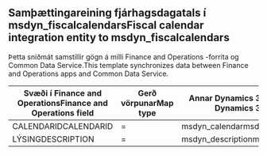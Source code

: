 ## <a name="fiscal-calendar-integration-entity-to-msdyn_fiscalcalendars"></a><span data-ttu-id="267a2-101">Samþættingareining fjárhagsdagatals í msdyn_fiscalcalendars</span><span class="sxs-lookup"><span data-stu-id="267a2-101">Fiscal calendar integration entity to msdyn_fiscalcalendars</span></span>

<span data-ttu-id="267a2-102">Þetta sniðmát samstillir gögn á milli Finance and Operations -forrita og Common Data Service.</span><span class="sxs-lookup"><span data-stu-id="267a2-102">This template synchronizes data between Finance and Operations apps and Common Data Service.</span></span>

<span data-ttu-id="267a2-103">Svæði í Finance and Operations</span><span class="sxs-lookup"><span data-stu-id="267a2-103">Finance and Operations field</span></span> | <span data-ttu-id="267a2-104">Gerð vörpunar</span><span class="sxs-lookup"><span data-stu-id="267a2-104">Map type</span></span> | <span data-ttu-id="267a2-105">Annar Dynamics 365 reitur</span><span class="sxs-lookup"><span data-stu-id="267a2-105">Other Dynamics 365 field</span></span> | <span data-ttu-id="267a2-106">Sjálfgildi</span><span class="sxs-lookup"><span data-stu-id="267a2-106">Default value</span></span>
---|---|---|---
<span data-ttu-id="267a2-107">CALENDARID</span><span class="sxs-lookup"><span data-stu-id="267a2-107">CALENDARID</span></span> | = | <span data-ttu-id="267a2-108">msdyn_calendar</span><span class="sxs-lookup"><span data-stu-id="267a2-108">msdyn_calendar</span></span> | 
<span data-ttu-id="267a2-109">LÝSING</span><span class="sxs-lookup"><span data-stu-id="267a2-109">DESCRIPTION</span></span> | = | <span data-ttu-id="267a2-110">msdyn_description</span><span class="sxs-lookup"><span data-stu-id="267a2-110">msdyn_description</span></span> | 
